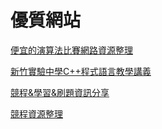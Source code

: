 

# 優質網站

[便宜的演算法比賽網路資源整理](https://hackmd.io/@pr3pony/HysEHoYe8)

[新竹實驗中學C++程式語言教學講義](https://hackmd.io/@CLKO/B18yT_i5Z?type=view)

[競程&學習&刷題資訊分享](https://hackmd.io/@yjk930805/share#%E7%AB%B6%E7%A8%8Bamp%E5%AD%B8%E7%BF%92amp%E5%88%B7%E9%A1%8C%E8%B3%87%E8%A8%8A%E5%88%86%E4%BA%AB)


[競程資源整理](https://hackmd.io/@valder/BJQSIzejn#%E5%AD%B8%E7%BF%92%E8%B3%87%E6%BA%90)
